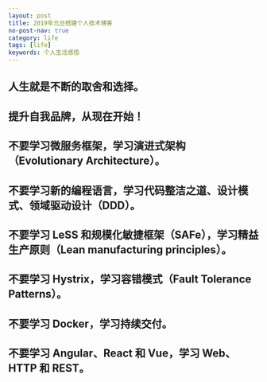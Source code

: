```yaml
---
layout: post
title: 2019年元旦搭建个人技术博客
no-post-nav: true
category: life
tags: [life]
keywords: 个人生活感悟
---
```


## 人生就是不断的取舍和选择。

## 提升自我品牌，从现在开始！

## 不要学习微服务框架，学习演进式架构（Evolutionary Architecture）。

## 不要学习新的编程语言，学习代码整洁之道、设计模式、领域驱动设计（DDD）。

## 不要学习 LeSS 和规模化敏捷框架（SAFe），学习精益生产原则（Lean manufacturing principles）。

## 不要学习 Hystrix，学习容错模式（Fault Tolerance Patterns）。

## 不要学习 Docker，学习持续交付。

## 不要学习 Angular、React 和 Vue，学习 Web、HTTP 和 REST。